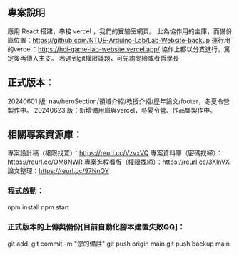 ## 專案說明
應用 React 搭建，串接 vercel ，我們的實驗室網頁。
此為協作用的主庫，而備份庫位置：https://github.com/NTUE-Arduino-Lab/Lab-Website-backup
運行用的vercel：https://hci-game-lab-website.vercel.app/
協作上都以分支進行，篤定後再傳入主支。
若遇到git權限議題，可先詢問締或者哲學長

## 正式版本：
20240601 版: nav/heroSection/領域介紹/教授介紹/歷年論文/footer，冬夏令營製作中。
20240623 版：新增備用庫與vercel，冬夏令營、作品集製作中。

## 相關專案資源庫：
專案設計稿（權限找萱）：https://reurl.cc/VzvxVQ
專案資料庫（密碼找締）：https://reurl.cc/OM8NWR
專案進程看版（權限找締）：https://reurl.cc/3XlnVX
論文整理：https://reurl.cc/97NnOY

### 程式啟動：
npm install
npm start

### 正式版本的上傳與備份[目前自動化腳本建置失敗QQ]：
git add.
git commit -m "您的備註"
git push origin main
git push backup main
